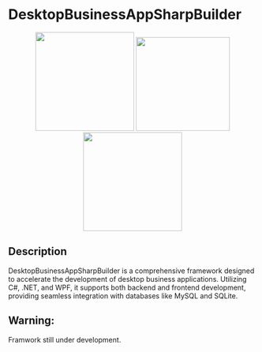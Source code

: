# DesktopBusinessAppSharpBuilder
<div align="center">
  <img src="https://salvatoreamaddio.co.uk/img/csharp.png" width="200" height="200"/>
  <img src="https://salvatoreamaddio.co.uk/img/sql.png" width="190" height="190" />
  <img src="https://salvatoreamaddio.co.uk/img/wpf.png" width="200" height="200" />
</div>

## Description
DesktopBusinessAppSharpBuilder is a comprehensive framework designed to accelerate the development of desktop business applications. Utilizing C#, .NET, and WPF, it supports both backend and frontend development, providing seamless integration with databases like MySQL and SQLite. 

## Warning:
Framwork still under development.

